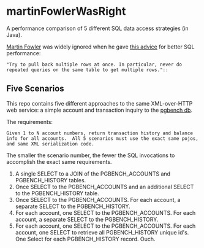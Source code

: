 martinFowlerWasRight
====================

A performance comparison of 5 different SQL data access strategies (in Java).

[Martin Fowler](http://martinfowler.com/) was widely ignored when he gave [this advice](http://www.informit.com/articles/article.aspx?p=30661&seqNum=3) for better SQL performance:
```
"Try to pull back multiple rows at once. In particular, never do repeated queries on the same table to get multiple rows."::
```

Five Scenarios
--------------
This repo contains five different approaches to the same XML-over-HTTP web service:  a simple account and transaction inquiry to the [pgbench db](http://www.postgresql.org/docs/9.2/static/pgbench.html).  

The requirements:  
```
Given 1 to N account numbers, return transaction history and balance info for all accounts.  All 5 scenarios must use the exact same pojos, and same XML serialization code.
```

The smaller the scenario number, the fewer the SQL invocations to accomplish the exact same requirements.
1. A single SELECT to a JOIN of the PGBENCH_ACCOUNTS and PGBENCH_HISTORY tables.
2. Once SELECT to the PGBENCH_ACCOUNTS and an additional SELECT to the PGBENCH_HISTORY table.
3. Once SELECT to the PGBENCH_ACCOUNTS.  For each account, a separate SELECT to the PGBENCH_HISTORY.
4. For each account, one SELECT to the PGBENCH_ACCOUNTS.  For each account, a separate SELECT to the PGBENCH_HISTORY.
5. For each account, one SELECT to the PGBENCH_ACCOUNTS.  For each account, one SELECT to retrieve all PGBENCH_HISTORY unique id's.  One Select for each PGBENCH_HISTORY record.  Ouch.




